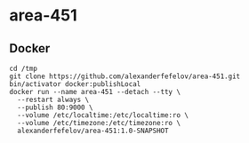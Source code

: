 # area-451

## Docker

    cd /tmp
    git clone https://github.com/alexanderfefelov/area-451.git
    bin/activator docker:publishLocal 
    docker run --name area-451 --detach --tty \
      --restart always \
      --publish 80:9000 \
      --volume /etc/localtime:/etc/localtime:ro \
      --volume /etc/timezone:/etc/timezone:ro \
      alexanderfefelov/area-451:1.0-SNAPSHOT
